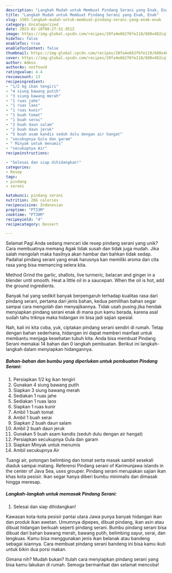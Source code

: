 ```yaml
---
description: "Langkah Mudah untuk Membuat Pindang Serani yang Enak, Enak"
title: "Langkah Mudah untuk Membuat Pindang Serani yang Enak, Enak"
slug: 1505-langkah-mudah-untuk-membuat-pindang-serani-yang-enak-enak
category: Uncategorized
date: 2023-02-10T08:27:52.951Z
image: https://img-global.cpcdn.com/recipes/20fa4e662f6fe110/680x482cq70/pindang-serani-foto-resep-utama.jpg
hideToc: false
enableToc: true
enableTocContent: false
thumbnail: https://img-global.cpcdn.com/recipes/20fa4e662f6fe110/680x482cq70/pindang-serani-foto-resep-utama.jpg
cover: https://img-global.cpcdn.com/recipes/20fa4e662f6fe110/680x482cq70/pindang-serani-foto-resep-utama.jpg
author: Admin
authorAv: notfound
ratingvalue: 4.4
reviewcount: 13
recipeingredient:
- "1/2 kg ikan tengiri"
- "4 siung bawang putih"
- "3 siung bawang merah"
- "1 ruas jahe"
- "1 ruas laos"
- "1 ruas kunir"
- "1 buah tomat"
- "1 buah serai"
- "2 buah daun salam"
- "2 buah daun jeruk"
- "5 buah asam kandis seduh dulu dengan air hangat"
- "secukupnya Gula dan garam"
- " Minyak untuk menumis"
- "secukupnya Air"
recipeinstructions:

- "Selesai dan siap dihidangkan!"
categories:
- Resep
tags:
- pindang
- serani

katakunci: pindang serani 
nutrition: 266 calories
recipecuisine: Indonesian
preptime: "PT33M"
cooktime: "PT30M"
recipeyield: "4"
recipecategory: Dessert

---
```



Selamat Pagi Anda sedang mencari ide resep pindang serani yang unik? Cara membuatnya memang Agak tidak susah dan tidak juga mudah. Jika salah mengolah maka hasilnya akan hambar dan bahkan tidak sedap. Padahal pindang serani yang enak harusnya kan memiliki aroma dan cita rasa yang bisa memancing selera kita.


Method Grind the garlic, shallots, live turmeric, belacan and ginger in a blender until smooth. Heat a little oil in a saucepan. When the oil is hot, add the ground ingredients.

Banyak hal yang sedikit banyak berpengaruh terhadap kualitas rasa dari pindang serani, pertama dari jenis bahan, kedua pemilihan bahan segar sampai cara mengolah dan menyajikannya. Tidak usah pusing jika hendak menyiapkan pindang serani enak di mana pun kamu berada, karena asal sudah tahu triknya maka hidangan ini bisa jadi sajian spesial.


Nah, kali ini kita coba, yuk, ciptakan pindang serani sendiri di rumah. Tetap dengan bahan sederhana, hidangan ini dapat memberi manfaat untuk membantu menjaga kesehatan tubuh kita. Anda bisa membuat Pindang Serani memakai 14 bahan dan 0 langkah pembuatan. Berikut ini langkah-langkah dalam menyiapkan hidangannya.

<!--inarticleads1-->

##### Bahan-bahan dan bumbu yang diperlukan untuk pembuatan Pindang Serani:

1. Persiapkan 1/2 kg ikan tengiri
1. Gunakan 4 siung bawang putih
1. Siapkan 3 siung bawang merah
1. Sediakan 1 ruas jahe
1. Sediakan 1 ruas laos
1. Siapkan 1 ruas kunir
1. Ambil 1 buah tomat
1. Ambil 1 buah serai
1. Siapkan 2 buah daun salam
1. Ambil 2 buah daun jeruk
1. Gunakan 5 buah asam kandis (seduh dulu dengan air hangat)
1. Persiapkan secukupnya Gula dan garam
1. Siapkan  Minyak untuk menumis
1. Ambil secukupnya Air


Tuangi air, potongan belimbing dan tomat serta masak sambil sesekali diaduk sampai matang. Referensi Pindang serani of Karimunjawa islands in the center of Java Sea, uses grouper. Pindang serani merupakan sajian ikan khas kota pesisir. Ikan segar hanya diberi bumbu minimalis dan dimasak hingga meresap. 

<!--inarticleads2-->

##### Langkah-langkah untuk memasak Pindang Serani:


1. Selesai dan siap dihidangkan!

Kawasan kota-kota pesisir pantai utara Jawa punya banyak hidangan ikan dan produk ikan awetan. Umumnya dipepes, dibuat pindang, ikan asin atau dibuat hidangan berkuah seperti pindang serani. Bumbu pindang serani bisa dibuat dari bahan bawang merah, bawang putih, belimbing sayur, serai, dan lengkuas. Kamu bisa menggunakan jenis ikan belanak atau bandeng sebagai isiannya. Cara membuat pindang serani bandeng ini bisa kamu ikuti untuk bikin dua porsi makan. 

Gimana nih? Mudah bukan? Itulah cara menyiapkan pindang serani yang bisa kamu lakukan di rumah. Semoga bermanfaat dan selamat mencoba!

